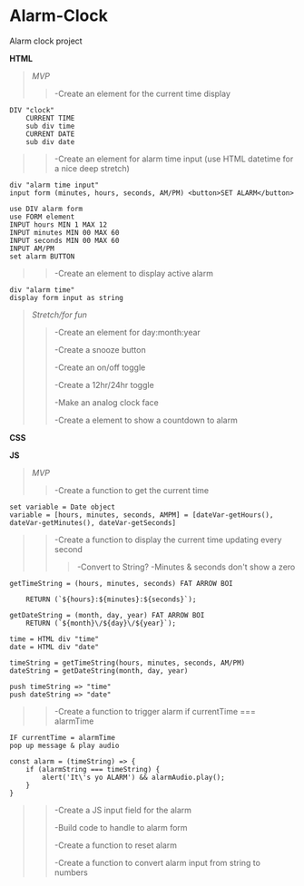 # Alarm-Clock
Alarm clock project

**HTML**
>*MVP*   
>>-Create an element for the current time display
``` 
DIV "clock"
    CURRENT TIME
    sub div time
    CURRENT DATE
    sub div date
```
>>
>>-Create an element for alarm time input (use HTML datetime for a nice deep stretch)
```
div "alarm time input"
input form (minutes, hours, seconds, AM/PM) <button>SET ALARM</button>
```
```
use DIV alarm form
use FORM element
INPUT hours MIN 1 MAX 12
INPUT minutes MIN 00 MAX 60
INPUT seconds MIN 00 MAX 60
INPUT AM/PM
set alarm BUTTON
```
>>
>>-Create an element to display active alarm
```
div "alarm time"
display form input as string
```

>*Stretch/for fun*
>>-Create an element for day:month:year
>>
>>-Create a snooze button
>>
>>-Create an on/off toggle
>>
>>-Create a 12hr/24hr toggle
>>
>>-Make an analog clock face
>>
>>-Create a element to show a countdown to alarm

**CSS**


**JS**

>*MVP*
>>-Create a function to get the current time
```
set variable = Date object
variable = [hours, minutes, seconds, AMPM] = [dateVar-getHours(), dateVar-getMinutes(), dateVar-getSeconds]
```
>>
>>-Create a function to display the current time updating every second
>>>-Convert to String?
>>>-Minutes & seconds don't show a zero 
```
getTimeString = (hours, minutes, seconds) FAT ARROW BOI 

    RETURN (`${hours}:${minutes}:${seconds}`);

getDateString = (month, day, year) FAT ARROW BOI 
    RETURN (`${month}\/${day}\/${year}`);

time = HTML div "time"
date = HTML div "date"

timeString = getTimeString(hours, minutes, seconds, AM/PM)
dateString = getDateString(month, day, year)

push timeString => "time"
push dateString => "date"
```
>>
>>-Create a function to trigger alarm if currentTime === alarmTime
``` 
IF currentTime = alarmTime 
pop up message & play audio
```
```
const alarm = (timeString) => {
    if (alarmString === timeString) {
        alert('It\'s yo ALARM') && alarmAudio.play();
    }
}
```
>>
>>-Create a JS input field for the alarm
>>
>>-Build code to handle to alarm form
>>
>>-Create a function to reset alarm
>>
>>-Create a function to convert alarm input from string to numbers